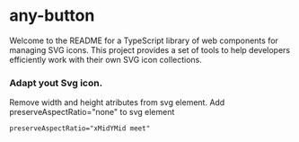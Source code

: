 # any-button
Welcome to the README for a TypeScript library of web components for managing SVG icons. This project provides a set of tools to help developers efficiently work with their own SVG icon collections.

### Adapt yout Svg icon.
Remove width and height atributes from svg element.
Add preserveAspectRatio="none" to svg element

`preserveAspectRatio="xMidYMid meet"`